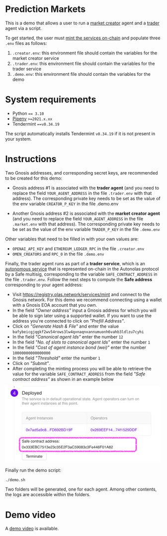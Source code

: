 # Prediction Markets

This is a demo that allows a user to run a [market creator](https://github.com/valory-xyz/market-creator) agent
and a [trader](https://github.com/valory-xyz/trader) agent via a script. 

To get started, the user must [mint the services on-chain](https://docs.autonolas.network/protocol/mint_packages_nfts/#mint-a-service) 
and populate three `.env` files as follows:
1. `.creator.env`: this environment file should contain the variables for the market creator service
2. `.trader.env`: this environment file should contain the variables for the trader service
3. `.demo.env`: this environment file should contain the variables for the demo

# System requirements

  - Python `== 3.10`
  - [Pipenv](https://pipenv.pypa.io/en/latest/installation/) `>=2021.x.xx`
  - Tendermint `==v0.34.19`

The script automatically installs Tendermint `v0.34.19` if it is not present in your system.

# Instructions

Two Gnosis addresses, and corresponding secret keys, are recommended to be created for this demo:

*  Gnosis address #1 is associated with the **trader agent** (and you need to replace the field `YOUR_AGENT_ADDRESS` in the file `.trader.env` with that address). The corresponding private key needs to be set as the value of the env variable `CREATOR_P_KEY` in the file .demo.env

* Another Gnosis address #2 is associated with the **market creator agent** (and you need to replace the field `YOUR_AGENT_ADDRESS` in the file `.market.env` with that address). The corresponding private key needs to be set as the value of the env variable `TRADER_P_KEY` in the file `.demo.env`

Other variables that need to be filled in with your own values are:

* `OPENAI_API_KEY` and `ETHEREUM_LEDGER_RPC` in the file `.creator.env`
* `OMEN_CREATORS` and `RPC_0` in the file `.demo.env`

Finally, the trader agent runs as part of a **trader service**, which is an [autonomous service](https://docs.autonolas.network/open-autonomy/get_started/what_is_an_agent_service/) that is represented on-chain in the Autonolas protocol by a Safe multisig, corresponding to the variable `SAFE_CONTRACT_ADDRESS` in the file `.trader.env`. Follow the next steps to compute the **Safe address** corresponding to your agent address:

* Visit https://registry.olas.network/services/mint and connect to the Gnosis network. For this demo we recommend connecting using a wallet with a Gnosis EOA account that you own.
* In the field *"Owner address"* input a Gnosis address for which you will be able to sign later using a supported wallet. If you want to use the address you're connected to click on *"Prefill Address"*.
* Click on *"Generate Hash & File"* and enter the value `bafybeicgjqgkf2wv54rows3lw4qxnaqnxannumuonh6vahb3ldlzu7cyhi`
* In the field *"Canonical agent Ids"* enter the number `12`
* In the field *"No. of slots to canonical agent Ids"* enter the number `1`
* In the field *"Cost of agent instance bond (wei)"* enter the number `10000000000000000`
* In the field *"Threshold"* enter the number `1`
* Click on *"Submit"*.
* After completing the minting process you will be able to retrieve the value for the variable `SAFE_CONTRACT_ADDRESS` from the field
*"Safe contract address"* as shown in an example below

<img src="/img/safe_address_screenshot.png" alt="Safe address field]" width="500"/>

Finally run the demo script:
```shell
./demo.sh
```

Two folders will be generated, one for each agent. Among other contents, the logs are accessible within the folders.

# Demo video

A [demo video](https) is available.